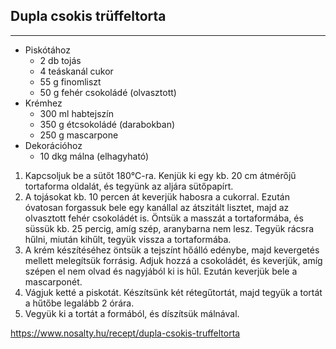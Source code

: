 ## Dupla csokis trüffeltorta

------------------------------------------------------------------------------------------------------------------------

-   Piskótához
    -   2 db tojás
    -   4 teáskanál cukor
    -   55 g finomliszt
    -   50 g fehér csokoládé (olvasztott)
-   Krémhez
    -   300 ml habtejszín
    -   350 g étcsokoládé (darabokban)
    -   250 g mascarpone
-   Dekorációhoz
    -   10 dkg málna (elhagyható)

1.  Kapcsoljuk be a sütőt 180°C-ra. Kenjük ki egy kb. 20 cm átmérőjű tortaforma oldalát, és tegyünk az aljára sütőpapírt.
2.  A tojásokat kb. 10 percen át keverjük habosra a cukorral. Ezután óvatosan forgassuk bele egy kanállal az átszitált lisztet, majd az olvasztott fehér csokoládét is. Öntsük a masszát a tortaformába, és süssük kb. 25 percig, amíg szép, aranybarna nem lesz. Tegyük rácsra hűlni, miután kihűlt, tegyük vissza a tortaformába.
3.  A krém készítéséhez öntsük a tejszínt hőálló edénybe, majd kevergetés mellett melegítsük forrásig. Adjuk hozzá a csokoládét, és keverjük, amíg szépen el nem olvad és nagyjából ki is hűl. Ezután keverjük bele a mascarponét.
4.  Vágjuk ketté a piskotát. Készítsünk két rétegűtortát, majd tegyük a tortát a hűtőbe legalább 2 órára.
5.  Vegyük ki a tortát a formából, és díszítsük málnával.

<https://www.nosalty.hu/recept/dupla-csokis-truffeltorta>

